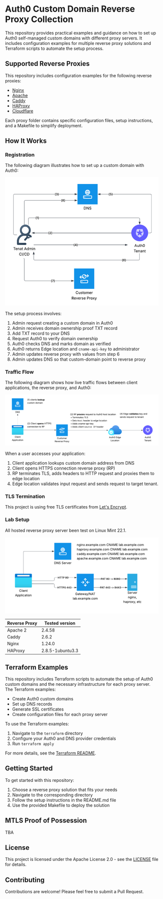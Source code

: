 # Auth0 Custom Domain Reverse Proxy Collection

This repository provides practical examples and guidance on how to set up Auth0 self-managed custom domains with
different proxy servers. It includes configuration examples for multiple reverse proxy solutions and Terraform scripts
to automate the setup process.

## Supported Reverse Proxies

This repository includes configuration examples for the following reverse proxies:

- [Nginx](./nginx/README.md)
- [Apache](./apache/README.md)
- [Caddy](./caddy/README.md)
- [HAProxy](./haproxy/README.md)
- [Cloudflare](./cloudflare/README.md)

Each proxy folder contains specific configuration files, setup instructions, and a Makefile to simplify deployment.

## How It Works

### Registration

The following diagram illustrates how to set up a custom domain with Auth0:

![Custom Domain Registration](./diagrams/register.png)

The setup process involves:

1. Admin request creating a custom domain in Auth0
2. Admin receives domain ownership proof TXT record
3. Add TXT record to your DNS
4. Request Auth0 to verify domain ownership
5. Auth0 checks DNS and marks domain as verified
6. Auth0 returns Edge location and `cname-api-key` to administrator
7. Admin updates reverse proxy with values from step 6
8. Admin updates DNS so that custom-domain point to reverse proxy

### Traffic Flow

The following diagram shows how live traffic flows between client applications, the reverse proxy, and Auth0:

![Traffic Flow](./diagrams/traffic.png)

When a user accesses your application:

1. Client application lookups custom domain address from DNS
2. Client opens HTTPS connection reverse proxy (RP)
3. RP terminates TLS, adds headers to HTTP request and proxies them to edge location
4. Edge location validates input request and sends request to target tenant.

### TLS Termination

This project is using free TLS certificates from [Let's Encrypt](https://letsencrypt.org/).

### Lab Setup

All hosted reverse proxy server been test on Linux Mint 22.1.

![Lab Setup](./diagrams/lab.png)

| Reverse Proxy | Tested version   |
|---------------|------------------|
| Apache 2      | 2.4.58           |
| Caddy         | 2.6.2            |
| Nginx         | 1.24.0           |
| HAProxy       | 2.8.5-1ubuntu3.3 | 

## Terraform Examples

This repository includes Terraform scripts to automate the setup of Auth0 custom domains and the necessary
infrastructure for each proxy server. The Terraform examples:

- Create Auth0 custom domains
- Set up DNS records
- Generate SSL certificates
- Create configuration files for each proxy server

To use the Terraform examples:

1. Navigate to the `terraform` directory
2. Configure your Auth0 and DNS provider credentials
3. Run `terraform apply`

For more details, see the [Terraform README](./terraform/README.md).

## Getting Started

To get started with this repository:

1. Choose a reverse proxy solution that fits your needs
2. Navigate to the corresponding directory
3. Follow the setup instructions in the README.md file
4. Use the provided Makefile to deploy the solution

## MTLS Proof of Possession

TBA

## License

This project is licensed under the Apache License 2.0 - see the [LICENSE](./LICENSE) file for details.

## Contributing

Contributions are welcome! Please feel free to submit a Pull Request.